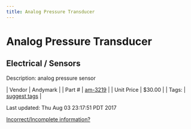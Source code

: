 ```yaml
---
title: Analog Pressure Transducer
---
```


# Analog Pressure Transducer
## Electrical / Sensors
Description: 	analog pressure sensor 

| Vendor | Andymark | 
| Part # | [am-3219](http://www.andymark.com/product-p/am-3219.htm) | 
| Unit Price | $30.00 | 
| Tags: | [suggest tags](https://docs.google.com/forms/d/e/1FAIpQLSeWyY8v3RgOty-MyWmh9U0iivNYN_molChYyS-0U-o-kOAv_g/viewform) | 

Last updated: Thu Aug 03 23:17:51 PDT 2017

 [Incorrect/Incomplete information?](https://docs.google.com/forms/d/e/1FAIpQLSeWyY8v3RgOty-MyWmh9U0iivNYN_molChYyS-0U-o-kOAv_g/viewform)